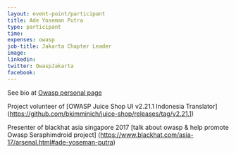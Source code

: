 ```yaml
---
layout: event-point/participant
title: Ade Yoseman Putra
type: participant
time: 
expenses: owasp
job-title: Jakarta Chapter Leader
image: 
linkedin:
twitter: OwaspJakarta
facebook:
---
```


See bio at [Owasp personal page](https://www.owasp.org/index.php/Ade_Yoseman_Putra) 

Project volunteer of [OWASP Juice Shop UI v2.21.1 Indonesia Translator] (https://github.com/bkimminich/juice-shop/releases/tag/v2.21.1)

Presenter of blackhat asia singapore 2017 [talk about owasp & help promote Owasp Seraphimdroid project]
(https://www.blackhat.com/asia-17/arsenal.html#ade-yoseman-putra)
